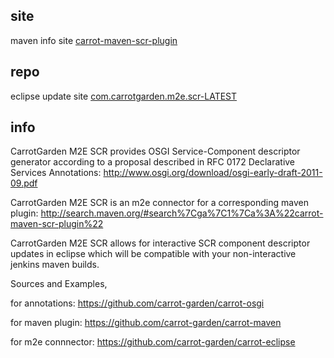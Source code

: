 
## site

maven info site
[carrot-maven-scr-plugin](http://carrot-garden.github.com/carrot-maven/site/carrot-maven-scr-plugin/)

## repo

eclipse update site 
[com.carrotgarden.m2e.scr-LATEST](http://carrot-garden.github.com/carrot-eclipse/repository/com.carrotgarden.m2e.scr-LATEST/)

## info

 CarrotGarden M2E SCR provides OSGI Service-Component descriptor generator
 according to a proposal described in RFC 0172 Declarative Services Annotations:
 http://www.osgi.org/download/osgi-early-draft-2011-09.pdf

 CarrotGarden M2E SCR is an m2e connector for a corresponding maven plugin:
 http://search.maven.org/#search%7Cga%7C1%7Ca%3A%22carrot-maven-scr-plugin%22

 CarrotGarden M2E SCR allows for interactive SCR component descriptor updates
 in eclipse which will be compatible with your non-interactive jenkins maven builds.

 Sources and Examples,

 for annotations:
 https://github.com/carrot-garden/carrot-osgi
 
 for maven plugin:
 https://github.com/carrot-garden/carrot-maven

 for m2e connnector:
 https://github.com/carrot-garden/carrot-eclipse
